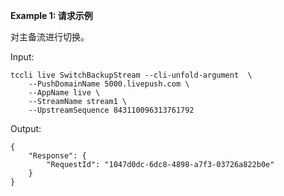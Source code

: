 **Example 1: 请求示例**

对主备流进行切换。

Input: 

```
tccli live SwitchBackupStream --cli-unfold-argument  \
    --PushDomainName 5000.livepush.com \
    --AppName live \
    --StreamName stream1 \
    --UpstreamSequence 843110096313761792
```

Output: 
```
{
    "Response": {
        "RequestId": "1047d0dc-6dc8-4898-a7f3-03726a822b0e"
    }
}
```

